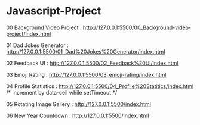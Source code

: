 # Javascript-Project

00 Background Video Project : http://127.0.0.1:5500/00_Background-video-project/index.html

01 Dad Jokes Generator : http://127.0.0.1:5500/01_Dad%20Jokes%20Generator/index.html

02 Feedback UI : http://127.0.0.1:5500/02_Feedback%20UI/index.html

03 Emoji Rating : http://127.0.0.1:5500/03_emoji-rating/index.html

04 Profile Statistics : http://127.0.0.1:5500/04_Profile%20Statitics/index.html
/* increment by data-ceil while setTimeout */

05 Rotating Image Gallery : http://127.0.0.1:5500/index.html

06 New Year Countdown : http://127.0.0.1:5500/index.html
